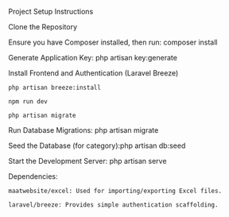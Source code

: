 Project Setup Instructions

Clone the Repository

Ensure you have Composer installed, then run: composer install

Generate Application Key: php artisan key:generate

Install Frontend and Authentication (Laravel Breeze)

    php artisan breeze:install
    
    npm run dev
    
    php artisan migrate
    
Run Database Migrations: php artisan migrate

Seed the Database (for category):php artisan db:seed

Start the Development Server: php artisan serve

Dependencies:

    maatwebsite/excel: Used for importing/exporting Excel files.
    
    laravel/breeze: Provides simple authentication scaffolding.
